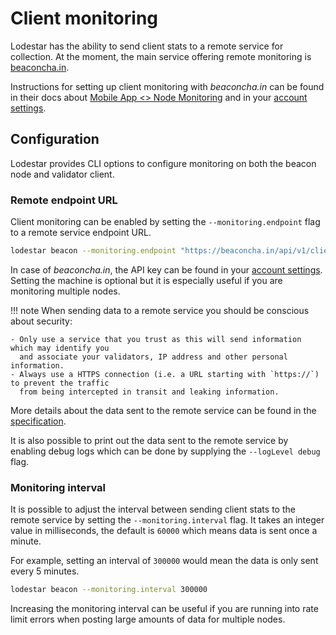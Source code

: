 # Client monitoring

Lodestar has the ability to send client stats to a remote service for collection.
At the moment, the main service offering remote monitoring is [beaconcha.in](https://beaconcha.in/).

Instructions for setting up client monitoring with *beaconcha.in* can be found in their docs about
[Mobile App <> Node Monitoring](https://kb.beaconcha.in/beaconcha.in-explorer/mobile-app-less-than-greater-than-beacon-node)
and in your [account settings](https://beaconcha.in/user/settings#app).

## Configuration

Lodestar provides CLI options to configure monitoring on both the beacon node and validator client.

### Remote endpoint URL

Client monitoring can be enabled by setting the `--monitoring.endpoint` flag to a remote service endpoint URL.

```bash
lodestar beacon --monitoring.endpoint "https://beaconcha.in/api/v1/client/metrics?apikey={apikey}&machine={machineName}"
```

In case of *beaconcha.in*, the API key can be found in your [account settings](https://beaconcha.in/user/settings#api).
Setting the machine is optional but it is especially useful if you are monitoring multiple nodes.

<!-- prettier-ignore-start -->
!!! note
    When sending data to a remote service you should be conscious about security:

    - Only use a service that you trust as this will send information which may identify you
      and associate your validators, IP address and other personal information.
    - Always use a HTTPS connection (i.e. a URL starting with `https://`) to prevent the traffic
      from being intercepted in transit and leaking information.
<!-- prettier-ignore-end -->

More details about the data sent to the remote service can be found in the [specification](https://docs.google.com/document/d/1qPWAVRjPCENlyAjUBwGkHMvz9qLdd_6u9DPZcNxDBpc).

It is also possible to print out the data sent to the remote service by enabling debug logs which can be done by supplying the `--logLevel debug` flag.

### Monitoring interval

It is possible to adjust the interval between sending client stats to the remote service by setting the `--monitoring.interval` flag.
It takes an integer value in milliseconds, the default is `60000` which means data is sent once a minute.

For example, setting an interval of `300000` would mean the data is only sent every 5 minutes.

```bash
lodestar beacon --monitoring.interval 300000
```

Increasing the monitoring interval can be useful if you are running into rate limit errors when posting large amounts of data for multiple nodes.
